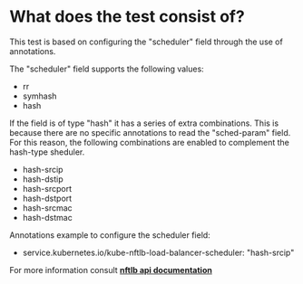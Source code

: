 # What does the test consist of?

This test is based on configuring the "scheduler" field through the use of annotations.

The "scheduler" field supports the following values:

- rr
- symhash
- hash


If the field is of type "hash" it has a series of extra combinations. This is because there are no specific annotations to read the "sched-param" field. 
For this reason, the following combinations are enabled to complement the hash-type sheduler.

- hash-srcip
- hash-dstip
- hash-srcport
- hash-dstport 
- hash-srcmac 
- hash-dstmac

Annotations example to configure the scheduler field:

- service.kubernetes.io/kube-nftlb-load-balancer-scheduler: "hash-srcip"

For more information consult [**nftlb api documentation**](https://github.com/zevenet/nftlb)
